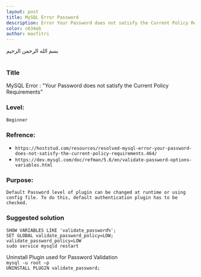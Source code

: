 ```yaml
---
layout: post
title: MySQL Error Password
description: Error Your Password does not satisfy the Current Policy Requirements
color: c634eb
author: masfitri
---
```


بسم الله الرحمن الرحيم
<br/><br/>
### Title
MySQL Error : "Your Password does not satisfy the Current Policy Requirements"

### Level: 
`Beginner`<br/>

### Refrence:
- `https://hoststud.com/resources/resolved-mysql-error-your-password-does-not-satisfy-the-current-policy-requirements.464/` <br/>
- `https://dev.mysql.com/doc/refman/5.6/en/validate-password-options-variables.html`

### Purpose:
`Default Password level of plugin can be changed at runtime or using config file. To do this, default authentication plugin has to be checked.`

### Suggested solution

`SHOW VARIABLES LIKE 'validate_password%';` <br/>
`SET GLOBAL validate_password_policy=LOW;`<br/>
`validate_password_policy=LOW`<br/>
`sudo service mysqld restart`<br/>

Uninstall Plugin used for Password Validation<br/>
`mysql -u root –p`<br/>
`UNINSTALL PLUGIN validate_password;`<br/>
